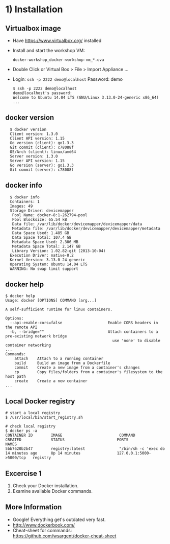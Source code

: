 # 1) Installation


## Virtualbox image
* Have https://www.virtualbox.org/ installed
* Install and start the workshop VM:

  `docker-workshop_docker-workshop-vm_*.ova`
* Double Click or Virtual Box > File > Import Appliance ...
* Login: `ssh -p 2222 demo@localhost` Password: demo
  ```
  $ ssh -p 2222 demo@localhost
  demo@localhost's password:
  Welcome to Ubuntu 14.04 LTS (GNU/Linux 3.13.0-24-generic x86_64)
  ...
  ```


## docker version

```
  $ docker version
  Client version: 1.3.0
  Client API version: 1.15
  Go version (client): go1.3.3
  Git commit (client): c78088f
  OS/Arch (client): linux/amd64
  Server version: 1.3.0
  Server API version: 1.15
  Go version (server): go1.3.3
  Git commit (server): c78088f
```


## docker info

```
  $ docker info
  Containers: 1
  Images: 49
  Storage Driver: devicemapper
   Pool Name: docker-8:1-262794-pool
   Pool Blocksize: 65.54 kB
   Data file: /var/lib/docker/devicemapper/devicemapper/data
   Metadata file: /var/lib/docker/devicemapper/devicemapper/metadata
   Data Space Used: 1.485 GB
   Data Space Total: 107.4 GB
   Metadata Space Used: 2.306 MB
   Metadata Space Total: 2.147 GB
   Library Version: 1.02.82-git (2013-10-04)
  Execution Driver: native-0.2
  Kernel Version: 3.13.0-24-generic
  Operating System: Ubuntu 14.04 LTS
  WARNING: No swap limit support
```


## docker help

```
$ docker help
Usage: docker [OPTIONS] COMMAND [arg...]

A self-sufficient runtime for linux containers.

Options:
  --api-enable-cors=false                    Enable CORS headers in the remote API
  -b, --bridge=""                            Attach containers to a pre-existing network bridge
                                               use 'none' to disable container networking
...
Commands:
    attach    Attach to a running container
    build     Build an image from a Dockerfile
    commit    Create a new image from a container's changes
    cp        Copy files/folders from a container's filesystem to the host path
    create    Create a new container
...
```


## Local Docker registry

```
# start a local registry
$ /usr/local/bin/start_registry.sh
```

```
# check local registry
$ docker ps -a
CONTAINER ID        IMAGE                         COMMAND                CREATED             STATUS                       PORTS                      NAMES
5bb7620b2b47        registry:latest               "/bin/sh -c 'exec do   14 minutes ago      Up 14 minutes                127.0.0.1:5000->5000/tcp   registry
```


## Excercise 1

1. Check your Docker installation.
2. Examine available Docker commands. 


## More Information

* Google! Everything get's outdated very fast.
* http://www.dockerbook.com/
* Cheat-sheet for commands:<br> https://github.com/wsargent/docker-cheat-sheet
